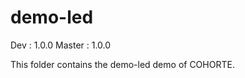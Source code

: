 demo-led
=============

Dev    : 1.0.0
Master : 1.0.0

This folder contains the demo-led demo of COHORTE.
